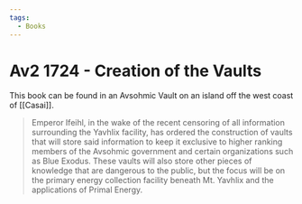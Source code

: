```yaml
---
tags:
  - Books
---
```


# Av2 1724 - Creation of the Vaults

This book can be found in an Avsohmic Vault on an island off the west coast of [[Casai]].

> Emperor Ifeihl, in the wake of the recent censoring of all information surrounding the Yavhlix facility, has ordered the construction of vaults that will store said information to keep it exclusive to higher ranking members of the Avsohmic government and certain organizations such as Blue Exodus. These vaults will also store other pieces of knowledge that are dangerous to the public, but the focus will be on the primary energy collection facility beneath Mt. Yavhlix and the applications of Primal Energy.
